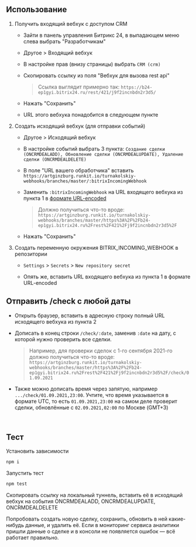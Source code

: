 ## Использование

1. Получить входящий вебхук с доступом CRM

   - Зайти в панель управления Битрикс 24, в выпадающем меню слева выбрать "Разработчикам"

   - Другое > Входящий вебхук

   - В настройке прав (внизу страницы) выбрать `CRM (crm)`

   - Скопировать ссылку из поля "Вебхук для вызова rest api"

     > Ссылка выглядит примерно так: `https://b24-ep1gyi.bitrix24.ru/rest/421/j9f2incnbdn2r3d5/`

   - Нажать "Сохранить"

   - URL этого вебхука понадобится в следующем пункте

2. Создать исходящий вебхук (для отправки событий)

   - Другое > Исходящий вебхук

   - В настройке событий выбрать 3 пункта: `Создание сделки (ONCRMDEALADD), Обновление сделки (ONCRMDEALUPDATE), Удаление сделки (ONCRMDEALDELETE)`

   - В поле "URL вашего обработчика" вставить `https://artginzburg.runkit.io/turnakolskiy-webhooks/branches/master/:bitrixIncomingWebhook`

   - Заменить `:bitrixIncomingWebhook` на URL входящего вебхука из пункта 1 в [формате URL-encoded](https://meyerweb.com/eric/tools/dencoder/)

     > Должно получиться что-то вроде: `https://artginzburg.runkit.io/turnakolskiy-webhooks/branches/master/https%3A%2F%2Fb24-ep1gyi.bitrix24.ru%2Frest%2F421%2Fj9f2incnbdn2r3d5%2F`

   - Нажать "Сохранить"

3. Создать переменную окружения BITRIX_INCOMING_WEBHOOK в репозитории

   - `Settings` > `Secrets` > `New repository secret`

   - Опять же, вставить URL входящего вебхука из пункта 1 в формате URL-encoded

## Отправить /check с любой даты

- Открыть браузер, вставить в адресную строку полный URL исходящего вебхука из пункта 2

- Дописать в конец строки `/check/:date`, заменив `:date` на дату, с которой нужно проверить все сделки.

  > Например, для проверки сделок с 1-го сентября 2021-го должно получиться что-то вроде: `https://artginzburg.runkit.io/turnakolskiy-webhooks/branches/master/https%3A%2F%2Fb24-ep1gyi.bitrix24.ru%2Frest%2F421%2Fj9f2incnbdn2r3d5%2F/check/01.09.2021`

- Также можно дописать время через запятую, например `.../check/01.09.2021,23:00`. Учтите, что время указывается в формате UTC, то есть `01.09.2021,23:00` на самом деле проверит сделки, обновлённые с `02.09.2021,02:00` по Москве (GMT+3)

<br />

## Тест

Установить зависимости

```ps1
npm i
```

Запустить тест

```ps1
npm test
```

Скопировать ссылку на локальный туннель, вставить её в исходящий вебхук на события ONCRMDEALADD, ONCRMDEALUPDATE, ONCRMDEALDELETE

Попробовать создать новую сделку, сохранить, обновить в ней какие-нибудь данные, и удалить её. Если в мониторинг сервиса аналитики пришли данные о сделке и в консоли не появляется ошибок — всё работает правильно.
